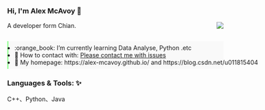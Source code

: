 ### Hi, I'm Alex McAvoy 👋

A developer form Chian.
<img align="right" src="https://github-readme-stats.vercel.app/api?username=Alex-McAvoy&show_icons=true&count_private=true&icon_color=CE1D2D&text_color=718096&bg_color=ffffff" />

<ul style="margin: 2em 0 0; padding: 0.5em 1em; border-left: 3px solid #99FF99; background-color: #f9f9f9;">
  <li style="white-space:nowrap;">
    :orange_book: I’m currently learning Data Analyse, Python .etc
  </li>
  <li style="white-space:nowrap;">
    💬 How to contact with: <a href="mailto:yaowei.duan@foxmail.com">Please contact me with issues</a>
  </li>
  <li style="white-space:nowrap;">
    🌱 My homepage: https://alex-mcavoy.github.io/ and https://blog.csdn.net/u011815404
  </li>
</ul>

### Languages & Tools: ✨
C++、Python、Java

<!--
Here are some ideas to get you started:
- 🔭 I’m currently working on ...
- 👯 I’m looking to collaborate on ...
- 🤔 I’m looking for help with ...
- 📫 How to reach me: ...
- 😄 Pronouns: ...
- ⚡ Fun fact: ...
- :hammer: Creator of applications and frameworks
- :ram: Founder the ObjCCN
- :meat_on_bone: Meat lover
-->


